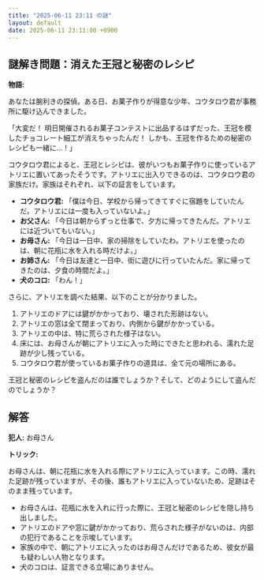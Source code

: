 ```yaml
---
title: "2025-06-11 23:11 の謎"
layout: default
date: 2025-06-11 23:11:00 +0900
---
```

## 謎解き問題：消えた王冠と秘密のレシピ

**物語:**

あなたは腕利きの探偵。ある日、お菓子作りが得意な少年、コウタロウ君が事務所に駆け込んできました。

「大変だ！ 明日開催されるお菓子コンテストに出品するはずだった、王冠を模したチョコレート細工が消えちゃったんだ！ しかも、王冠を作るための秘密のレシピも一緒に…！」

コウタロウ君によると、王冠とレシピは、彼がいつもお菓子作りに使っているアトリエに置いてあったそうです。アトリエに出入りできるのは、コウタロウ君の家族だけ。家族はそれぞれ、以下の証言をしています。

*   **コウタロウ君:** 「僕は今日、学校から帰ってきてすぐに宿題をしていたんだ。アトリエには一度も入っていないよ。」
*   **お父さん:** 「今日は朝からずっと仕事で、夕方に帰ってきたんだ。アトリエには近づいてもいない。」
*   **お母さん:** 「今日は一日中、家の掃除をしていたわ。アトリエを使ったのは、朝に花瓶に水を入れる時だけよ。」
*   **お姉さん:** 「今日は友達と一日中、街に遊びに行っていたんだ。家に帰ってきたのは、夕食の時間だよ。」
*   **犬のコロ:** 「わん！」

さらに、アトリエを調べた結果、以下のことが分かりました。

1.  アトリエのドアには鍵がかかっており、壊された形跡はない。
2.  アトリエの窓は全て閉まっており、内側から鍵がかかっている。
3.  アトリエの中は、特に荒らされた様子はない。
4.  床には、お母さんが朝にアトリエに入った時にできたと思われる、濡れた足跡が少し残っている。
5.  コウタロウ君が使っているお菓子作りの道具は、全て元の場所にある。

王冠と秘密のレシピを盗んだのは誰でしょうか？そして、どのようにして盗んだのでしょうか？

## 解答

**犯人:** お母さん

**トリック:**

お母さんは、朝に花瓶に水を入れる際にアトリエに入っています。この時、濡れた足跡が残っていますが、その後、誰もアトリエに入っていないため、足跡はそのまま残っています。

*   お母さんは、花瓶に水を入れに行った際に、王冠と秘密のレシピを隠し持ち出しました。
*   アトリエのドアや窓に鍵がかかっており、荒らされた様子がないのは、内部の犯行であることを示唆しています。
*   家族の中で、朝にアトリエに入ったのはお母さんだけであるため、彼女が最も疑わしい人物となります。
*   犬のコロは、証言できる立場にありません。
